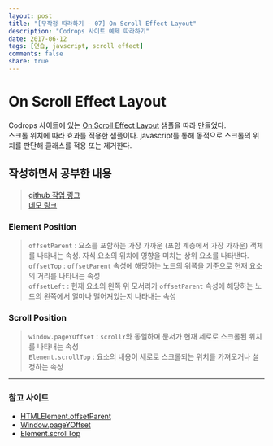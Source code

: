 ```yaml
---
layout: post
title: "[무작정 따라하기 - 07] On Scroll Effect Layout"
description: "Codrops 사이트 예제 따라하기"
date: 2017-06-12
tags: [연습, javscript, scroll effect]
comments: false
share: true
---
```


# On Scroll Effect Layout  

Codrops 사이트에 있는 [On Scroll Effect Layout](https://tympanus.net/codrops/2013/07/18/on-scroll-effect-layout/) 샘플을 따라 만들었다.  
스크롤 위치에 따라 효과를 적용한 샘플이다. javascript를 통해 동적으로 스크롤의 위치를 판단해 클래스를 적용 또는 제거한다.  

## 작성하면서 공부한 내용  

> [github 작업 링크](https://github.com/taekbari/SideProject/tree/master/07_OnScroll_Effect_Layout)  
> [데모 링크](https://taekbari.github.io/SideProject/07_OnScroll_Effect_Layout/)  

### Element Position  

> `offsetParent` : 요소를 포함하는 가장 가까운 (포함 계층에서 가장 가까운) 객체를 나타내는 속성. 자식 요소의 위치에 영향을 미치는 상위 요소를 나타낸다.  
> `offsetTop` : `offsetParent` 속성에 해당하는 노드의 위쪽을 기준으로 현재 요소의 거리를 나타내는 속성  
> `offsetLeft` : 현재 요소의 왼쪽 위 모서리가 `offsetParent` 속성에 해당하는 노드의 왼쪽에서 얼마나 떨어져있는지 나타내는 속성  

### Scroll Position  

> `window.pageYOffset` : `scrollY`와 동일하며 문서가 현재 세로로 스크롤된 위치를 나타내는 속성  
> `Element.scrollTop` : 요소의 내용이 세로로 스크롤되는 위치를 가져오거나 설정하는 속성  

---  

### 참고 사이트  

* [HTMLElement.offsetParent](https://developer.mozilla.org/ko/docs/Web/API/HTMLElement/offsetParent)  
* [Window.pageYOffset](https://developer.mozilla.org/en-US/docs/Web/API/Window/pageYOffset)  
* [Element.scrollTop](https://developer.mozilla.org/en-US/docs/Web/API/Element/scrollTop)  
